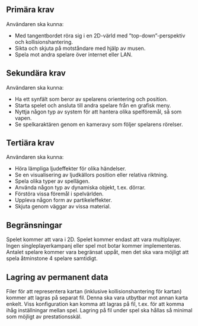 ## Primära krav
Användaren ska kunna:
*	Med tangentbordet röra sig i en 2D-värld med ”top-down”-perspektiv och kollisionshantering.
*	Sikta och skjuta på motståndare med hjälp av musen.
*	Spela mot andra spelare över internet eller LAN.
## Sekundära krav
Användaren ska kunna:
*	Ha ett synfält som beror av spelarens orientering och position.
*	Starta spelet och ansluta till andra spelare från en grafisk meny.
*	Nyttja någon typ av system för att hantera olika spelföremål, så som vapen.
*	Se spelkaraktären genom en kameravy som följer spelarens rörelser.
## Tertiära krav
Användaren ska kunna:
*	Höra lämpliga ljudeffekter för olika händelser.
*	Se en visualisering av ljudkällors position eller relativa riktning.
*	Spela olika typer av spellägen.
*	Använda någon typ av dynamiska objekt, t.ex. dörrar.
*	Förstöra vissa föremål i spelvärlden.
*	Uppleva någon form av partikeleffekter.
*	Skjuta genom väggar av vissa material.


## Begränsningar
Spelet kommer att vara i 2D. Spelet kommer endast att vara multiplayer. Ingen singleplayerkampanj eller spel mot botar kommer implementeras. Antalet spelare kommer vara begränsat uppåt, men det ska vara möjligt att spela åtminstone 4 spelare samtidigt.

## Lagring av permanent data
Filer för att representera kartan (inklusive kollisionshantering för kartan) kommer att lagras på separat fil. Denna ska vara utbytbar mot annan karta enkelt. Viss konfiguration kan komma att lagras på fil, t.ex. för att komma ihåg inställningar mellan spel. Lagring på fil under spel ska hållas så minimal som möjligt av prestationsskäl.
